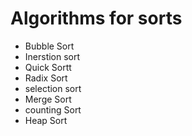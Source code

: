 # Algorithms for sorts

- Bubble Sort
- Inerstion sort
- Quick Sortt
- Radix Sort
- selection sort
- Merge Sort
- counting Sort
- Heap Sort